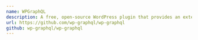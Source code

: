 ```yaml
---
name: WPGraphQL
description: A free, open-source WordPress plugin that provides an extendable GraphQL schema and API for any WordPress site 
url: https://github.com/wp-graphql/wp-graphql
github: wp-graphql/wp-graphql
---
```



